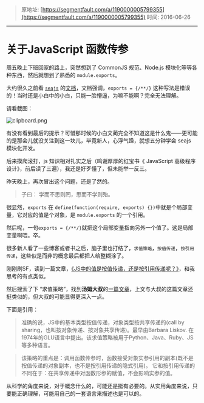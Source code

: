 > 原地址: [https://segmentfault.com/a/1190000005799355](https://segmentfault.com/a/1190000005799355)
> 时间: 2016-06-26

---------

# 关于JavaScript 函数传参


周五晚上下班回家的路上，突然想到了 CommonJS 规范、Node.js 模块化等等各种东西，然后就想到了熟悉的 ``module.exports``。

大约很久之前看 [``seajs``](http://seajs.org/) 的[文档](https://github.com/seajs/seajs/issues/242)，文档强调，``exports = {/**/}`` 这种写法是错误的！当时还是小白中的小白，只能一脸懵逼，为嘛不能啊？完全无法理解。

请看截图：

![clipboard.png](https://segmentfault.com/img/bVyuNX)

有没有看到最后的提示？可惜那时候的小白文蔺完全不知道这是什么鬼——更可能的是那会儿就没关注到这一块儿，毕竟新人，心浮气躁，就想五分钟学会 seajs 模块化开发。

后来摸爬滚打，js 知识相对扎实之后（鸣谢厚厚的红宝书《 JavaScript 高级程序设计》，前后读了三遍），我还是好歹懂了，但未能举一反三。

昨天晚上，再次冒出这个问题，还是了然的。

> 子曰： 学而不思则罔，思而不学则殆。

很显然，``exports`` 在 ``define(function(require, exports) {})``中就是个局部变量，它对应的值是个对象，是 ``module.exports`` 的一个引用。

然后呢，一句``exports = {/**/}``就把这个局部变量指向另外一个值了。这是局部变量啊喂。卒。

很多新人看了一些博客或者书之后，脑子里也打结了，``求值策略``，``按值传递``，``按引用传递``，这些似是而非的概念最后都把人给整糊涂了。

刚刚刷SF，读到一篇文章，[《JS中的值是按值传递，还是按引用传递呢？》](https://segmentfault.com/a/1190000005794070)，和我思考的有点类似。

然后搜索了下 “求值策略”，找到**汤姆大叔**的[一篇文章](http://www.cnblogs.com/TomXu/archive/2012/02/08/2341439.html)，上文与大叔的这篇文章还挺类似的，但大叔的可能显得更深入一点。

下面是引用：

> 准确的说，JS中的基本类型按值传递，对象类型按共享传递的(call by sharing，也叫按对象传递、按对象共享传递)。最早由Barbara Liskov. 在1974年的GLU语言中提出。该求值策略被用于Python、Java、Ruby、JS等多种语言。

> 该策略的重点是：调用函数传参时，函数接受对象实参引用的副本(既不是按值传递的对象副本，也不是按引用传递的隐式引用)。 它和按引用传递的不同在于：在共享传递中对函数形参的赋值，不会影响实参的值。


从科学的角度来说，对于概念什么的，可能还是挺有必要的。从实用角度来说，只要能正确理解，可能用自己的一套语言来描述也是可以的。


